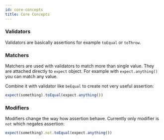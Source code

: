 ```yaml
---
id: core-concepts
title: Core Concepts
---
```


### Validators

Validators are basically assertions for example `toEqual` or `toThrow`.

### Matchers

Matchers are used with validators to match more than single value. They are attached directly to `expect` object. For
example with `expect.anything()` you can match any value.

Combine it with validator like `beEqual` to create not very useful assertion:

```typescript
expect(something).toEqual(expect.anything())
```

### Modifiers

Modifiers change the way how assertion behave. Currently only modifier is `not` which negates assertion:

```typescript
expect(something).not.toEqual(expect.anything())
```
